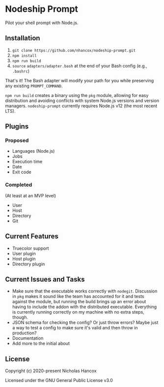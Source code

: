# Nodeship Prompt

Pilot your shell prompt with Node.js.

## Installation

1. `git clone https://github.com/nhancox/nodeship-prompt.git`
2. `npm install`
3. `npm run build`
4. `source` `adapters/adapter.bash` at the end of your Bash config (e.g.,
   `.bashrc`)

That's it! The Bash adapter will modify your path for you while preserving any
existing `PROMPT_COMMAND`.

`npm run build` creates a binary using the `pkg` module, allowing for easy
distribution and avoiding conflicts with system Node.js versions and version
managers. `nodeship-prompt` currently requires Node.js v12 (the most recent
LTS).

## Plugins

### Proposed

- Languages (Node.js)
- Jobs
- Execution time
- Date
- Exit code

### Completed

(At least at an MVP level)

- User
- Host
- Directory
- Git

## Current Features

- Truecolor support
- User plugin
- Host plugin
- Directory plugin

## Current Issues and Tasks

- Make sure that the executable works correctly with `nodegit`. Discussion in
  `pkg` makes it sound like the team has accounted for it and tests against the
  module, but running the build brings up an error about having to include the
  addon with the distributed executable. Everything is currently running
  correctly on my machine with no extra steps, though.
- JSON schema for checking the config? Or just throw errors? Maybe just a way to
  test a config to make sure it's valid and then throw in production?
- Documentation
- Add more to the initial about

## License

Copyright (c) 2020-present Nicholas Hancox

Licensed under the GNU General Public License v3.0
